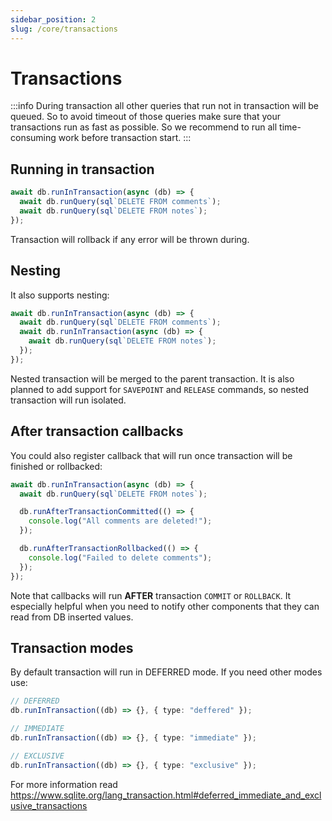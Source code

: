 ```yaml
---
sidebar_position: 2
slug: /core/transactions
---
```


# Transactions

:::info
During transaction all other queries that run not in transaction will be queued. So to avoid
timeout of those queries make sure that your transactions run as fast as possible. So we recommend
to run all time-consuming work before transaction start.
:::

## Running in transaction

```typescript
await db.runInTransaction(async (db) => {
  await db.runQuery(sql`DELETE FROM comments`);
  await db.runQuery(sql`DELETE FROM notes`);
});
```

Transaction will rollback if any error will be thrown during.

## Nesting

It also supports nesting:

```typescript
await db.runInTransaction(async (db) => {
  await db.runQuery(sql`DELETE FROM comments`);
  await db.runInTransaction(async (db) => {
    await db.runQuery(sql`DELETE FROM notes`);
  });
});
```

Nested transaction will be merged to the parent transaction. It is also planned to add support
for `SAVEPOINT` and `RELEASE` commands, so nested transaction will run isolated.

## After transaction callbacks

You could also register callback that will run once transaction will be finished or rollbacked:

```typescript
await db.runInTransaction(async (db) => {
  await db.runQuery(sql`DELETE FROM notes`);

  db.runAfterTransactionCommitted(() => {
    console.log("All comments are deleted!");
  });

  db.runAfterTransactionRollbacked(() => {
    console.log("Failed to delete comments");
  });
});
```

Note that callbacks will run **AFTER** transaction `COMMIT` or `ROLLBACK`. It especially helpful when you need
to notify other components that they can read from DB inserted values.

## Transaction modes

By default transaction will run in DEFERRED mode. If you need other modes use:

```typescript
// DEFERRED
db.runInTransaction((db) => {}, { type: "deffered" });

// IMMEDIATE
db.runInTransaction((db) => {}, { type: "immediate" });

// EXCLUSIVE
db.runInTransaction((db) => {}, { type: "exclusive" });
```

For more information read https://www.sqlite.org/lang_transaction.html#deferred_immediate_and_exclusive_transactions
